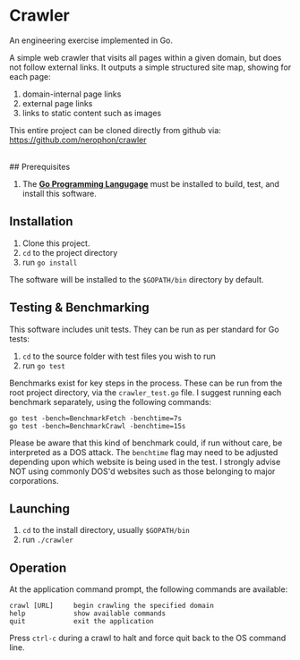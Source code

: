 # Crawler

An engineering exercise implemented in Go.

A simple web crawler that visits all pages within a given domain, but does not follow  external links. It outputs a simple structured site map, showing for each page:

1. domain-internal page links
2. external page links
3. links to static content such as images

This entire project can be cloned directly from github via:
https://github.com/nerophon/crawler

<br>
## Prerequisites

1. The [__Go Programming Langugage__][0] must be installed to build, test, and install this software.

## Installation

1. Clone this project.
2. `cd` to the project directory
3. run `go install`

The software will be installed to the `$GOPATH/bin` directory by default.

## Testing & Benchmarking

This software includes unit tests. They can be run as per standard for Go tests:

1. `cd` to the source folder with test files you wish to run
2. run `go test`

Benchmarks exist for key steps in the process. These can be run from the root project directory, via the `crawler_test.go` file. I suggest running each benchmark separately, using the following  commands:

```
go test -bench=BenchmarkFetch -benchtime=7s
go test -bench=BenchmarkCrawl -benchtime=15s
```

Please be aware that this kind of benchmark could, if run without care, be interpreted as a DOS attack. The `benchtime` flag may need to be adjusted depending upon which website is being used in the test. I strongly advise NOT using commonly DOS'd websites such as those belonging to major corporations.

## Launching

1. `cd` to the install directory, usually `$GOPATH/bin`
2. run `./crawler`

## Operation

At the application command prompt, the following commands are available:

```
crawl [URL]		begin crawling the specified domain
help			show available commands
quit			exit the application
```

Press `ctrl-c` during a crawl to halt and force quit back to the OS command line.


[0]: https://golang.org/dl/
